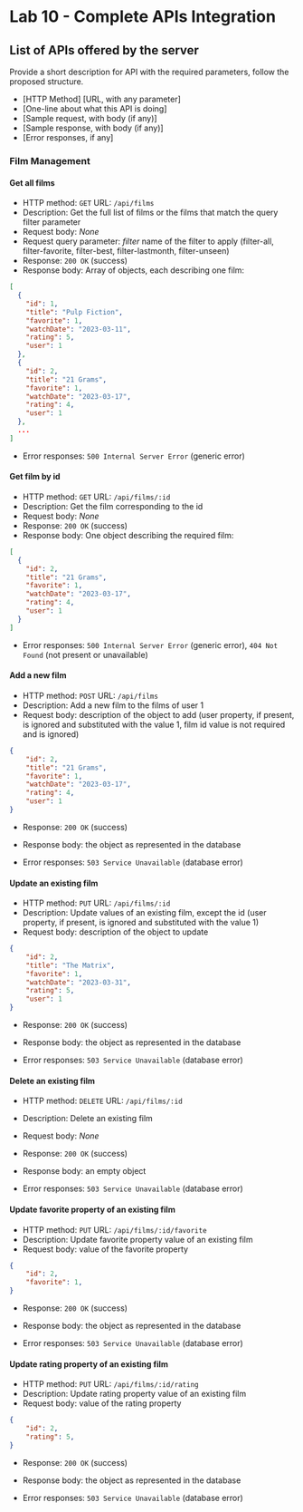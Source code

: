 # Lab 10 - Complete APIs Integration

## List of APIs offered by the server

Provide a short description for API with the required parameters, follow the proposed structure.

* [HTTP Method] [URL, with any parameter]
* [One-line about what this API is doing]
* [Sample request, with body (if any)]
* [Sample response, with body (if any)]
* [Error responses, if any]

### Film Management

#### Get all films

* HTTP method: `GET`  URL: `/api/films`
* Description: Get the full list of films or the films that match the query filter parameter
* Request body: _None_
* Request query parameter: _filter_ name of the filter to apply (filter-all, filter-favorite, filter-best, filter-lastmonth, filter-unseen)
* Response: `200 OK` (success)
* Response body: Array of objects, each describing one film:

``` json
[
  {
    "id": 1,
    "title": "Pulp Fiction",
    "favorite": 1,
    "watchDate": "2023-03-11",
    "rating": 5,
    "user": 1
  },
  {
    "id": 2,
    "title": "21 Grams",
    "favorite": 1,
    "watchDate": "2023-03-17",
    "rating": 4,
    "user": 1
  },
  ...
]
```

* Error responses:  `500 Internal Server Error` (generic error)

#### Get film by id

* HTTP method: `GET`  URL: `/api/films/:id`
* Description: Get the film corresponding to the id 
* Request body: _None_
* Response: `200 OK` (success)
* Response body: One object describing the required film:

``` JSON
[
  {
    "id": 2,
    "title": "21 Grams",
    "favorite": 1,
    "watchDate": "2023-03-17",
    "rating": 4,
    "user": 1
  }
]
```

* Error responses:  `500 Internal Server Error` (generic error), `404 Not Found` (not present or unavailable)

#### Add a new film

* HTTP method: `POST`  URL: `/api/films`
* Description: Add a new film to the films of user 1
* Request body: description of the object to add (user property, if present, is ignored and substituted with the value 1, film id value is not required and is ignored)

``` JSON
{
    "id": 2,
    "title": "21 Grams",
    "favorite": 1,
    "watchDate": "2023-03-17",
    "rating": 4,
    "user": 1
}
```

* Response: `200 OK` (success)
* Response body: the object as represented in the database

* Error responses: `503 Service Unavailable` (database error)

#### Update an existing film

* HTTP method: `PUT`  URL: `/api/films/:id`
* Description: Update values of an existing film, except the id (user property, if present, is ignored and substituted with the value 1)
* Request body: description of the object to update

``` JSON
{
    "id": 2,
    "title": "The Matrix",
    "favorite": 1,
    "watchDate": "2023-03-31",
    "rating": 5,
    "user": 1
}
```

* Response: `200 OK` (success)
* Response body: the object as represented in the database

* Error responses: `503 Service Unavailable` (database error)

#### Delete an existing film

* HTTP method: `DELETE`  URL: `/api/films/:id`
* Description: Delete an existing film 
* Request body: _None_

* Response: `200 OK` (success)
* Response body: an empty object

* Error responses:  `503 Service Unavailable` (database error)

#### Update favorite property of an existing film 

* HTTP method: `PUT`  URL: `/api/films/:id/favorite`
* Description: Update favorite property value of an existing film 
* Request body: value of the favorite property

``` JSON
{
    "id": 2,
    "favorite": 1,
}
```

* Response: `200 OK` (success)
* Response body: the object as represented in the database

* Error responses: `503 Service Unavailable` (database error)

#### Update rating property of an existing film 

* HTTP method: `PUT`  URL: `/api/films/:id/rating`
* Description: Update rating property value of an existing film 
* Request body: value of the rating property

``` JSON
{
    "id": 2,
    "rating": 5,
}
```

* Response: `200 OK` (success)
* Response body: the object as represented in the database

* Error responses: `503 Service Unavailable` (database error)
